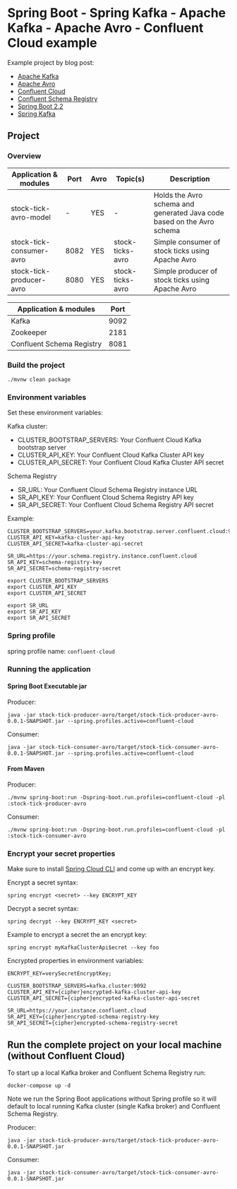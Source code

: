 # Spring Boot - Spring Kafka - Apache Kafka - Apache Avro - Confluent Cloud example

Example project by blog post: 

* [Apache Kafka](https://kafka.apache.org/)
* [Apache Avro](https://avro.apache.org/)
* [Confluent Cloud](https://confluent.cloud/)
* [Confluent Schema Registry](https://docs.confluent.io/current/schema-registry/using.html)
* [Spring Boot 2.2](https://spring.io/projects/spring-boot)
* [Spring Kafka](https://spring.io/projects/spring-kafka)

## Project

### Overview

| Application & modules                         | Port | Avro  | Topic(s)         | Description                                                            |
|-----------------------------------------------|------|-------|------------------|------------------------------------------------------------------------|
| stock-tick-avro-model                         | -    | YES   | -                | Holds the Avro schema and generated Java code based on the Avro schema |
| stock-tick-consumer-avro                      | 8082 | YES   | stock-ticks-avro | Simple consumer of stock ticks using Apache Avro                       |
| stock-tick-producer-avro                      | 8080 | YES   | stock-ticks-avro | Simple producer of stock ticks using Apache Avro                       |

| Application & modules         | Port |
|-------------------------------|------|
| Kafka                         | 9092 |
| Zookeeper                     | 2181 |
| Confluent Schema Registry     | 8081 | 

### Build the project

```
./mvnw clean package
```

### Environment variables

Set these environment variables:

Kafka cluster: 

* CLUSTER_BOOTSTRAP_SERVERS: Your Confluent Cloud Kafka bootstrap server
* CLUSTER_API_KEY: Your Confluent Cloud Kafka Cluster API key
* CLUSTER_API_SECRET: Your Confluent Cloud Kafka Cluster API secret

Schema Registry

* SR_URL: Your Confluent Cloud Schema Registry instance URL
* SR_API_KEY: Your Confluent Cloud Schema Registry API key
* SR_API_SECRET: Your Confluent Cloud Schema Registry API secret

Example:

```
CLUSTER_BOOTSTRAP_SERVERS=your.kafka.bootstrap.server.confluent.cloud:9092
CLUSTER_API_KEY=kafka-cluster-api-key
CLUSTER_API_SECRET=kafka-cluster-api-secret

SR_URL=https://your.schema.registry.instance.confluent.cloud
SR_API_KEY=schema-registry-key
SR_API_SECRET=schema-registry-secret

export CLUSTER_BOOTSTRAP_SERVERS
export CLUSTER_API_KEY
export CLUSTER_API_SECRET

export SR_URL
export SR_API_KEY
export SR_API_SECRET
```

### Spring profile 

spring profile name: `confluent-cloud`

### Running the application

#### Spring Boot Executable jar 

Producer: 

```
java -jar stock-tick-producer-avro/target/stock-tick-producer-avro-0.0.1-SNAPSHOT.jar --spring.profiles.active=confluent-cloud
```  

Consumer:

```
java -jar stock-tick-consumer-avro/target/stock-tick-consumer-avro-0.0.1-SNAPSHOT.jar --spring.profiles.active=confluent-cloud 
```

#### From Maven

Producer: 

```
./mvnw spring-boot:run -Dspring-boot.run.profiles=confluent-cloud -pl :stock-tick-producer-avro
```

Consumer:

```
./mvnw spring-boot:run -Dspring-boot.run.profiles=confluent-cloud -pl :stock-tick-consumer-avro
```

### Encrypt your secret properties

Make sure to install [Spring Cloud CLI](https://cloud.spring.io/spring-cloud-cli/reference/html/)
and come up with an encrypt key. 

Encrypt a secret syntax:

```
spring encrypt <secret> --key ENCRYPT_KEY
```

Decrypt a secret syntax:

```
spring decrypt --key ENCRYPT_KEY <secret>
```

Example to encrypt a secret the an encrypt key: 

```
spring encrypt myKafkaClusterApi$ecret --key foo
```

Encrypted properties in environment variables:

```
ENCRYPT_KEY=verySecretEncryptKey;

CLUSTER_BOOTSTRAP_SERVERS=kafka.cluster:9092
CLUSTER_API_KEY={cipher}encrypted-kafka-cluster-api-key
CLUSTER_API_SECRET={cipher}encrypted-kafka-cluster-api-secret

SR_URL=https://your.instance.confluent.cloud
SR_API_KEY={cipher}encrypted-schema-registry-key
SR_API_SECRET={cipher}encrypted-schema-registry-secret
```

## Run the complete project on your local machine (without Confluent Cloud)

To start up a local Kafka broker and Confluent Schema Registry run: 

```
docker-compose up -d
```

Note we run the Spring Boot applications without Spring profile so it will default to local running Kafka cluster (single Kafka broker) and Confluent Schema Registry.

Producer:

```
java -jar stock-tick-producer-avro/target/stock-tick-producer-avro-0.0.1-SNAPSHOT.jar
```  

Consumer:

```
java -jar stock-tick-consumer-avro/target/stock-tick-consumer-avro-0.0.1-SNAPSHOT.jar
```

